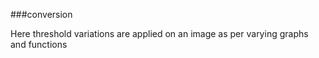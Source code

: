 ###conversion 

Here threshold variations are applied on an image as per varying graphs and functions

